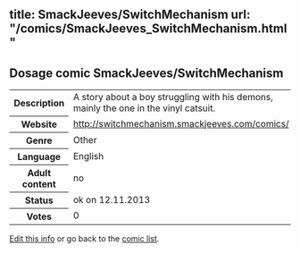 title: SmackJeeves/SwitchMechanism
url: "/comics/SmackJeeves_SwitchMechanism.html"
---
Dosage comic SmackJeeves/SwitchMechanism
-----------------------------------------

<p id="msg"></p>
<script type="text/javascript">
if (window.location.search === '?edit_info_mail=sent_ok') {
  var elem = document.getElementById("msg");
  elem.innerHTML = 'Edited information sucessfully sent for review, which is usually done daily. Thanks!';
  elem.className = 'ok';
}
</script>
<table class="comicinfo">
<tr>
<th>Description</th><td>A story about a boy struggling with his demons, mainly the one in the vinyl catsuit.</td>
</tr>
<tr>
<th>Website</th><td><a href="http://switchmechanism.smackjeeves.com/comics/">http://switchmechanism.smackjeeves.com/comics/</a></td>
</tr>
<tr>
<th>Genre</th><td>Other</td>
</tr>
<tr>
<th>Language</th><td>English</td>
</tr>
<tr>
<th>Adult content</th><td>no</td>
</tr>
<tr>
<th>Status</th><td>ok on 12.11.2013</td>
</tr>
<tr>
<th>Votes</th><td>0</td>
</tr>
</table>

[Edit this info](SmackJeeves_SwitchMechanism_edit.html) or go back to the [comic list](../comic-index.html).
